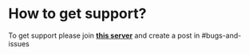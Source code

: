 # How to get support?

To get support please join <b><a href="https://discord.gg/YnxVwwqrBe">this server</a></b> and create a post in #bugs-and-issues
